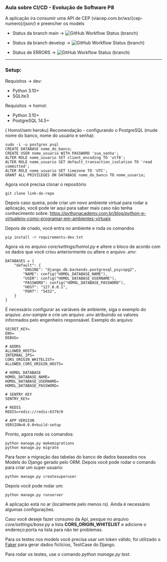 ### Aula sobre CI/CD - Evolução de Software P8

A aplicação ira consumir uma API de CEP (viacep.com.br/ws/{cep-numero}/json/) e preencher os models

- Status da branch main -> ![GitHub Workflow Status (branch)](https://img.shields.io/github/workflow/status/ejrgeek/aula-p8-evolucao-cicd/Aula%20P8%20CI-CD/main)
- Status da branch develop -> ![GitHub Workflow Status (branch)](https://img.shields.io/github/workflow/status/ejrgeek/aula-p8-evolucao-cicd/Aula%20P8%20CI-CD/develop)

- Status de ERRORS -> ![GitHub Workflow Status (branch)](https://img.shields.io/github/workflow/status/hugoabrantesd/teste_python/develop)

---

### Setup:
Requisitos -> dev:
* Python 3.10+
* SQLite3

Requisitos -> homol:
* Python 3.10+
* PostgreSQL 14.5+


( Homol/sem heroku) Recomendação - configurando o PostgreSQL (mude nome do banco, nome do usuário e senha):

    sudo -i -u postgres psql
    CREATE DATABASE nome_do_banco;
    CREATE USER nome_usuario WITH PASSWORD 'sua_senha';
    ALTER ROLE nome_usuario SET client_encoding TO 'utf8';
    ALTER ROLE nome_usuario SET default_transaction_isolation TO 'read committed';
    ALTER ROLE nome_usuario SET timezone TO 'UTC';
    GRANT ALL PRIVILEGES ON DATABASE nome_do_banco TO nome_usuario;
    
Agora você precisa clonar o repositório

    git clone link-do-repo

Depois caso queira, pode criar um novo ambiente virtual para rodar a aplicação, você pode ler aqui para saber mais caso não tenha conhecimento sobre: https://pythonacademy.com.br/blog/python-e-virtualenv-como-programar-em-ambientes-virtuais

Depois de criado, você entra no ambiente e roda os comandos

    pip install -r requirements-dev.txt

Agora vá no arquivo *core/settings/homol.py* e altere o bloco de acordo com os dados que você criou anteriormente ou altere o arquivo *.env*:

    DATABASES = {
        "default": {
            "ENGINE": "django.db.backends.postgresql_psycopg2",
            "NAME": config("HOMOL_DATABASE_NAME"),
            "USER": config("HOMOL_DATABASE_USERNAME"),
            "PASSWORD": config("HOMOL_DATABASE_PASSWORD"),
            "HOST": "127.0.0.1",
            "PORT": "5432",
        }
    }


É necessário configurar as variáveis de ambiente, siga o exemplo do arquivo *.env-sample* e crie um arquivo *.env* atribuindo os valores informados pelo engenheiro responsável. Exemplo do arquivo:
```
SECRET_KEY=
ENV=
DEBUG=

# ADDRS
ALLOWED_HOSTS=
INTERNAL_IPS=
CORS_ORIGIN_WHITELIST=
ALLOWED_CORS_ORIGIN_HOSTS=

# HOMOL DATABASE
HOMOL_DATABASE_NAME=
HOMOL_DATABASE_USERNAME=
HOMOL_DATABASE_PASSWORD=

# SENTRY KEY
SENTRY_KEY=

# REDIS
REDIS=redis://redis:6379/0

# APP VERSION
VERSION=0.0.0+build-setup
```

Pronto, agora rode os comandos:

    python manage.py makemigrations
    python manage.py migrate
    

Para fazer a migração das tabelas do banco de dados baseados nos Models do Django gerado pelo ORM. Depois você pode rodar o comando para criar um super usuario:
    
    python manage.py createsuperuser

Depois você pode rodar um:

    python manage.py runserver
    
A aplicação está no ar (localmente pelo menos rs). Ainda é necessário algumas configurações.

Caso você deseje fazer consumo da Api, pesque no arquivo *core/settings/base.py* a lista **CORS_ORIGIN_WHITELIST** e adicione o endereço:porta na lista para não ter problemas.

Para os testes nos models você precisa usar um token válido, foi utilizado o [Faker](https://faker.readthedocs.io/en/master/) para gerar dados fictícios, TestCase do Django. 

Para rodar os testes, use o comando *python manage.py test*.


